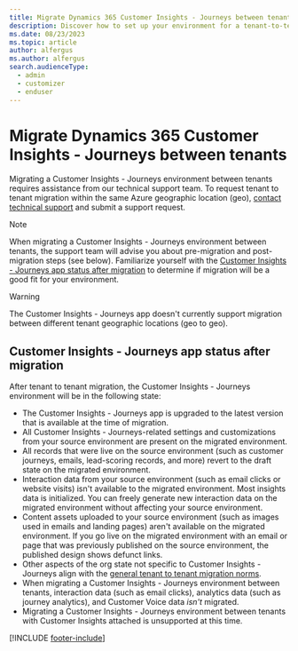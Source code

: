 ```yaml
---
title: Migrate Dynamics 365 Customer Insights - Journeys between tenants
description: Discover how to set up your environment for a tenant-to-tenant migration to start the transfer process between tenants.
ms.date: 08/23/2023
ms.topic: article
author: alfergus
ms.author: alfergus
search.audienceType: 
  - admin
  - customizer
  - enduser
---
```


# Migrate Dynamics 365 Customer Insights - Journeys between tenants

Migrating a Customer Insights - Journeys environment between tenants requires assistance from our technical support team. To request tenant to tenant migration within the same Azure geographic location (geo), [contact technical support](/power-platform/admin/get-help-support) and submit a support request.

> [!NOTE]
> When migrating a Customer Insights - Journeys environment between tenants, the support team will advise you about pre-migration and post-migration steps (see below). Familiarize yourself with the [Customer Insights - Journeys app status after migration](#customer-insights---journeys-app-status-after-migration) to determine if migration will be a good fit for your environment.

> [!WARNING]
> The Customer Insights - Journeys app doesn't currently support migration between different tenant geographic locations (geo to geo).

## Customer Insights - Journeys app status after migration

After tenant to tenant migration, the Customer Insights - Journeys environment will be in the following state:

- The Customer Insights - Journeys app is upgraded to the latest version that is available at the time of migration.
- All Customer Insights - Journeys-related settings and customizations from your source environment are present on the migrated environment.
- All records that were live on the source environment (such as customer journeys, emails, lead-scoring records, and more) revert to the draft state on the migrated environment.
- Interaction data from your source environment (such as email clicks or website visits) isn't available to the migrated environment. Most insights data is initialized. You can freely generate new interaction data on the migrated environment without affecting your source environment.
- Content assets uploaded to your source environment (such as images used in emails and landing pages) aren't available on the migrated environment. If you go live on the migrated environment with an email or page that was previously published on the source environment, the published design shows defunct links.
- Other aspects of the org state not specific to Customer Insights - Journeys align with the [general tenant to tenant migration norms](/power-platform/admin/move-environment-tenant).
- When migrating a Customer Insights - Journeys environment between tenants, interaction data (such as email clicks), analytics data (such as journey analytics), and Customer Voice data *isn't* migrated.
- Migrating a Customer Insights - Journeys environment between tenants with Customer Insights attached is unsupported at this time.

[!INCLUDE [footer-include](./includes/footer-banner.md)]
